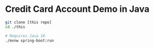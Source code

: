 # Credit Card Account Demo in Java

```bash
git clone [this repo]
cd ./this

# Requires Java 18
./mvnw spring-boot:run
```
